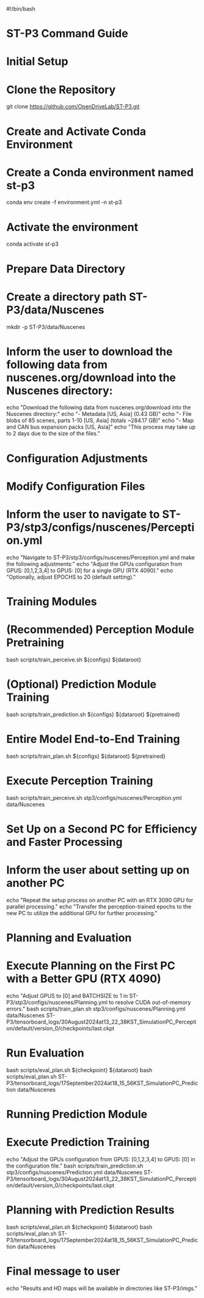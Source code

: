 #!/bin/bash

# ST-P3 Command Guide

# Initial Setup

# Clone the Repository
git clone https://github.com/OpenDriveLab/ST-P3.git

# Create and Activate Conda Environment
# Create a Conda environment named st-p3
conda env create -f environment.yml -n st-p3

# Activate the environment
conda activate st-p3

# Prepare Data Directory
# Create a directory path ST-P3/data/Nuscenes
mkdir -p ST-P3/data/Nuscenes

# Inform the user to download the following data from nuscenes.org/download into the Nuscenes directory:
echo "Download the following data from nuscenes.org/download into the Nuscenes directory:"
echo "- Metadata [US, Asia] (0.43 GB)"
echo "- File blobs of 85 scenes, parts 1-10 [US, Asia] (totals ~284.17 GB)"
echo "- Map and CAN bus expansion packs [US, Asia]"
echo "This process may take up to 2 days due to the size of the files."

# Configuration Adjustments
# Modify Configuration Files
# Inform the user to navigate to ST-P3/stp3/configs/nuscenes/Perception.yml
echo "Navigate to ST-P3/stp3/configs/nuscenes/Perception.yml and make the following adjustments:"
echo "Adjust the GPUs configuration from GPUS: [0,1,2,3,4] to GPUS: [0] for a single GPU (RTX 4090)."
echo "Optionally, adjust EPOCHS to 20 (default setting)."

# Training Modules

# (Recommended) Perception Module Pretraining
bash scripts/train_perceive.sh ${configs} ${dataroot}

# (Optional) Prediction Module Training
bash scripts/train_prediction.sh ${configs} ${dataroot} ${pretrained}

# Entire Model End-to-End Training
bash scripts/train_plan.sh ${configs} ${dataroot} ${pretrained}

# Execute Perception Training
bash scripts/train_perceive.sh stp3/configs/nuscenes/Perception.yml data/Nuscenes

# Set Up on a Second PC for Efficiency and Faster Processing
# Inform the user about setting up on another PC
echo "Repeat the setup process on another PC with an RTX 3090 GPU for parallel processing."
echo "Transfer the perception-trained epochs to the new PC to utilize the additional GPU for further processing."

# Planning and Evaluation

# Execute Planning on the First PC with a Better GPU (RTX 4090)
echo "Adjust GPUS to [0] and BATCHSIZE to 1 in ST-P3/stp3/configs/nuscenes/Planning.yml to resolve CUDA out-of-memory errors."
bash scripts/train_plan.sh stp3/configs/nuscenes/Planning.yml data/Nuscenes ST-P3/tensorboard_logs/30August2024at13_22_38KST_SimulationPC_Perception/default/version_0/checkpoints/last.ckpt

# Run Evaluation
bash scripts/eval_plan.sh ${checkpoint} ${dataroot}
bash scripts/eval_plan.sh ST-P3/tensorboard_logs/17September2024at18_15_56KST_SimulationPC_Prediction data/Nuscenes

# Running Prediction Module

# Execute Prediction Training
echo "Adjust the GPUs configuration from GPUS: [0,1,2,3,4] to GPUS: [0] in the configuration file."
bash scripts/train_prediction.sh stp3/configs/nuscenes/Prediction.yml data/Nuscenes ST-P3/tensorboard_logs/30August2024at13_22_38KST_SimulationPC_Perception/default/version_0/checkpoints/last.ckpt

# Planning with Prediction Results
bash scripts/eval_plan.sh ${checkpoint} ${dataroot}
bash scripts/eval_plan.sh ST-P3/tensorboard_logs/17September2024at18_15_56KST_SimulationPC_Prediction data/Nuscenes

# Final message to user
echo "Results and HD maps will be available in directories like ST-P3/imgs."
